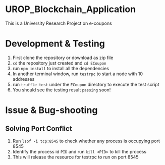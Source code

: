 # UROP_Blockchain_Application
This is a University Research Project on e-coupons

# Development & Testing
1. First clone the repository or download as zip file
2. `cd` the repository just created and `cd ECoupon`
3. run `npm install` to install all the dependencies
4. In another terminal window, run `testrpc` to start a node with 10 addresses
5. run `truffle test` under the `ECoupon` directory to execute the test script
6. You should see the testing result `passing` soon!

# Issue & Bug-shooting
## Solving Port Conflict
1. Run `lsof -i tcp:8545` to check whether any process is occupying port 8545
2. Identify the process id `PID` and run `kill <PID>` to kill the process
3. This will release the resource for testrpc to run on port 8545
